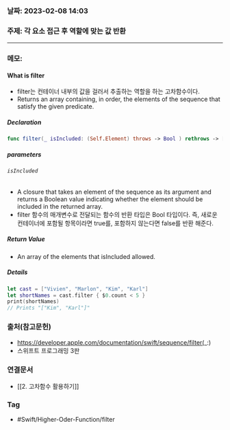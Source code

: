   ### 날짜: 2023-02-08 14:03

### 주제: 각 요소 접근 후 역할에 맞는 값 반환
---
### 메모: 
#### What is filter
- filter는 컨테이너 내부의 값을 걸러서 추출하는 역할을 하는 고차함수이다. 
- Returns an array containing, in order, the elements of the sequence that satisfy the given predicate.  
##### Declaration 
~~~ swift 
func filter(_ isIncluded: (Self.Element) throws -> Bool ) rethrows -> [Self.Element]
~~~
##### parameters 
###### `isIncluded`
- A closure that takes an element of the sequence as its argument and returns a Boolean value indicating whether the element should be included in the returned array. 
- filter 함수의 매개변수로 전달되는 함수의 반환 타입은 Bool 타입이다. 즉, 새로운 컨테이너에 포함될 항목이라면 true를, 포함하지 않는다면 false를 반환 해준다. 
##### Return Value
- An array of the elements that isIncluded allowed. 
##### Details
~~~ swift 
let cast = ["Vivien", "Marlon", "Kim", "Karl"]
let shortNames = cast.filter { $0.count < 5 }
print(shortNames)
// Prints "["Kim", "Karl"]"
~~~

### 출처(참고문헌) 
- https://developer.apple.com/documentation/swift/sequence/filter(_:)
- 스위프트 프로그래밍 3판

### 연결문서 
- [[2. 고차함수 활용하기]]

### Tag
- #Swift/Higher-Oder-Function/filter 